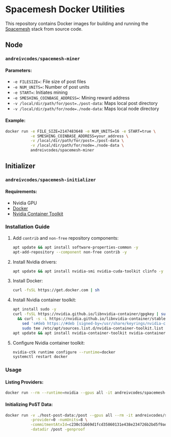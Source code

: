 # Spacemesh Docker Utilities

This repository contains Docker images for building and running the [Spacemesh](https://spacemesh.io/) stack from source code.

## Node

### `andreivcodes/spacemesh-miner`

#### Parameters:

- `-e FILESIZE=`: File size of post files
- `-e NUM_UNITS=`: Number of post units
- `-e START=`: Initiates mining
- `-e SMESHING_COINBASE_ADDRESS=`: Mining reward address
- `-v /local/dir/path/for/post=./post-data`: Maps local post directory
- `-v /local/dir/path/for/node=./node-data`: Maps local node directory

#### Example:

```bash
docker run -e FILE_SIZE=2147483648 -e NUM_UNITS=16 -e START=true \
           -e SMESHING_COINBASE_ADDRESS=your_address \
           -v /local/dir/path/for/post=./post-data \
           -v /local/dir/path/for/node=./node-data \
           andreivcodes/spacemesh-miner
```

## Initializer

### `andreivcodes/spacemesh-initializer`

#### Requirements:

- Nvidia GPU
- [Docker](http://docker.com/)
- [Nvidia Container Toolkit](https://docs.nvidia.com/datacenter/cloud-native/container-toolkit/latest/index.html)

### Installation Guide

1. Add `contrib` and `non-free` repository components:
   ```bash
   apt update && apt install software-properties-common -y
   apt-add-repository --component non-free contrib -y
   ```

2. Install Nvidia drivers:
   ```bash
   apt update && apt install nvidia-smi nvidia-cuda-toolkit clinfo -y
   ```

3. Install Docker:
   ```bash
   curl -fsSL https://get.docker.com | sh
   ```

4. Install Nvidia container toolkit:
   ```bash
   apt install sudo -y
   curl -fsSL https://nvidia.github.io/libnvidia-container/gpgkey | sudo gpg --dearmor -o /usr/share/keyrings/nvidia-container-toolkit-keyring.gpg \
     && curl -s -L https://nvidia.github.io/libnvidia-container/stable/deb/nvidia-container-toolkit.list | \
       sed 's#deb https://#deb [signed-by=/usr/share/keyrings/nvidia-container-toolkit-keyring.gpg] https://#g' | \
       sudo tee /etc/apt/sources.list.d/nvidia-container-toolkit.list
   apt update && apt install nvidia-container-toolkit nvidia-container-runtime -y
   ```

5. Configure Nvidia container toolkit:
   ```bash
   nvidia-ctk runtime configure --runtime=docker
   systemctl restart docker
   ```

### Usage

#### Listing Providers:

```bash
docker run --rm --runtime=nvidia --gpus all -it andreivcodes/spacemesh-initializer -printProviders
```

#### Initializing PoST Data:

```bash
docker run -v ./host-post-data:/post --gpus all --rm -it andreivcodes/spacemesh-initializer \
           -provider=0 -numUnits=8 \
           -commitmentAtxId=c230c51669d1fcd35860131e438e234726b2bd5f9adbbd91bd88a718e7e98ecb \
           -datadir /post -genproof
```
